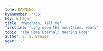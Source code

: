 ```yaml
---
tune: DAWNING
hymnnumber: '736'
key: G Major
title: 'Watchman, Tell Me'
firstline: 'Long upon the mountains, weary'
topic: 'The Home Eternal: Nearing Home'
author: S. S. Brewer
year: '-'
---
```

